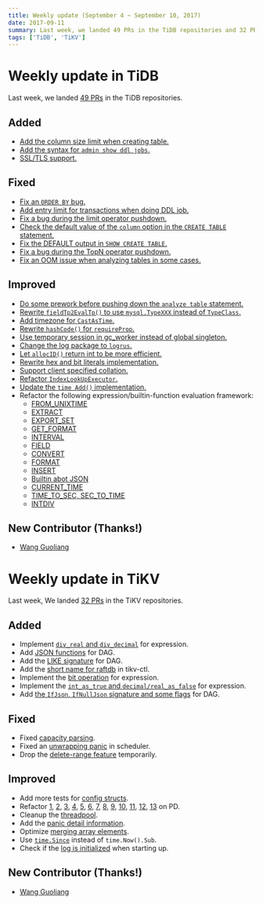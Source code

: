 ```yaml
---
title: Weekly update (September 4 ~ September 10, 2017)
date: 2017-09-11
summary: Last week, we landed 49 PRs in the TiDB repositories and 32 PRs in the TiKV repositories.
tags: ['TiDB', 'TiKV']
---
```


# Weekly update in TiDB

Last week, we landed [49 PRs](https://github.com/pingcap/tidb/pulls?utf8=%E2%9C%93&q=is%3Apr%20is%3Amerged%20merged%3A2017-09-04..2017-09-10%20) in the TiDB repositories.

## Added
* [Add the column size limit when creating table.](https://github.com/pingcap/tidb/pull/4464)
* [Add the syntax for `admin show ddl jobs`.](https://github.com/pingcap/tidb/pull/4316)
* [SSL/TLS support.](https://github.com/pingcap/tidb/pull/3716)

## Fixed
* [Fix an `ORDER BY` bug.](https://github.com/pingcap/tidb/pull/4470)
* [Add entry limit for transactions when doing DDL job.](https://github.com/pingcap/tidb/pull/4458)
* [Fix a bug during the limit operator pushdown.](https://github.com/pingcap/tidb/pull/4449)
* [Check the default value of the `column` option in the `CREATE TABLE` statement.](https://github.com/pingcap/tidb/pull/4430)
* [Fix the DEFAULT output in `SHOW CREATE TABLE`.](https://github.com/pingcap/tidb/pull/4427)
* [Fix a bug during the TopN operator pushdown.](https://github.com/pingcap/tidb/pull/4420)
* [Fix an OOM issue when analyzing tables in some cases.](https://github.com/pingcap/tidb/pull/4399)


## Improved
* [Do some prework before pushing down the `analyze table` statement.](https://github.com/pingcap/tidb/pull/4471)
* [Rewrite `fieldTp2EvalTp()` to use `mysql.TypeXXX` instead of `TypeClass`.](https://github.com/pingcap/tidb/pull/4467/files)
* [Add timezone for `CastAsTime`.](https://github.com/pingcap/tidb/pull/4465)
* [Rewrite `hashCode()` for `requireProp`.](https://github.com/pingcap/tidb/pull/4460)
* [Use temporary session in gc_worker instead of global singleton.](https://github.com/pingcap/tidb/pull/4453)
* [Change the log package to `logrus`.](https://github.com/pingcap/tidb/pull/4452)
* [Let `allocID()` return int to be more efficient.](https://github.com/pingcap/tidb/pull/4441)
* [Rewrite hex and bit literals implementation.](https://github.com/pingcap/tidb/pull/4415)
* [Support client specified collation.](https://github.com/pingcap/tidb/pull/4409)
* [Refactor `IndexLookUpExecutor`.](https://github.com/pingcap/tidb/pull/4305)
* [Update the `time Add()` implementation.](https://github.com/pingcap/tidb/pull/4267)
* Refactor the following expression/builtin-function evaluation framework:
    - [FROM_UNIXTIME](https://github.com/pingcap/tidb/pull/4454)
    - [EXTRACT](https://github.com/pingcap/tidb/pull/4456)
    - [EXPORT_SET](https://github.com/pingcap/tidb/pull/4434)
    - [GET_FORMAT](https://github.com/pingcap/tidb/pull/4422)
    - [INTERVAL](https://github.com/pingcap/tidb/pull/4421)
    - [FIELD](https://github.com/pingcap/tidb/pull/4419)
    - [CONVERT](https://github.com/pingcap/tidb/pull/4417)
    - [FORMAT](https://github.com/pingcap/tidb/pull/4416)
    - [INSERT](https://github.com/pingcap/tidb/pull/4414)
    - [Builtin abot JSON](https://github.com/pingcap/tidb/pull/4367)
    - [CURRENT_TIME](https://github.com/pingcap/tidb/pull/4360)
    - [TIME_TO_SEC, SEC_TO_TIME](https://github.com/pingcap/tidb/pull/4342)
    - [INTDIV](https://github.com/pingcap/tidb/pull/4213)

## New Contributor (Thanks!)
* [Wang Guoliang](https://github.com/wgliang)

# Weekly update in TiKV

Last week, We landed [32 PRs](https://github.com/search?utf8=%E2%9C%93&q=repo%3Apingcap%2Ftikv+repo%3Apingcap%2Fpd+is%3Apr+is%3Amerged+merged%3A2017-09-04..2017-09-10&type=Issues) in the TiKV repositories.

## Added

* Implement [`div_real` and `div_decimal`](https://github.com/pingcap/tikv/pull/2243) for expression.
* Add [JSON functions](https://github.com/pingcap/tikv/pull/2246) for DAG.
* Add the [LIKE signature](https://github.com/pingcap/tikv/pull/2247) for DAG.
* Add the [short name for raftdb](https://github.com/pingcap/tikv/pull/2249) in tikv-ctl.
* Implement the [bit operation](https://github.com/pingcap/tikv/pull/2252) for expression.
* Implement the [`int_as_true` and `decimal/real_as_false`](https://github.com/pingcap/tikv/pull/2255) for expression.
* Add [the `IfJson`, `IfNullJson` signature and some flags](https://github.com/pingcap/tikv/pull/2264) for DAG.

## Fixed

* Fixed [capacity parsing](https://github.com/pingcap/tikv/pull/2251).
* Fixed an [unwrapping panic](https://github.com/pingcap/tikv/pull/2253) in scheduler.
* Drop the [delete-range feature](https://github.com/pingcap/tikv/pull/2258) temporarily.

## Improved

* Add more tests for [config structs](https://github.com/pingcap/tikv/pull/2230).
* Refactor [1](https://github.com/pingcap/pd/pull/719), [2](https://github.com/pingcap/pd/pull/720), [3](https://github.com/pingcap/pd/pull/722), [4](https://github.com/pingcap/pd/pull/724), [5](https://github.com/pingcap/pd/pull/725), [6](https://github.com/pingcap/pd/pull/727), [7](https://github.com/pingcap/pd/pull/728), [8](https://github.com/pingcap/pd/pull/729), [9](https://github.com/pingcap/pd/pull/730), [10](https://github.com/pingcap/pd/pull/731), [11](https://github.com/pingcap/pd/pull/733), [12](https://github.com/pingcap/pd/pull/737), [13](https://github.com/pingcap/pd/pull/740) on PD.
* Cleanup the [threadpool](https://github.com/pingcap/tikv/pull/2250).
* Add the [panic detail information](https://github.com/pingcap/tikv/pull/2259).
* Optimize [merging array elements](https://github.com/pingcap/pd/pull/735).
* Use [`time.Since`](https://github.com/pingcap/pd/pull/736) instead of `time.Now().Sub`.
* Check if the [log is initialized](https://github.com/pingcap/tikv/pull/2263) when starting up.

## New Contributor (Thanks!)
* [Wang Guoliang](https://github.com/wgliang)

